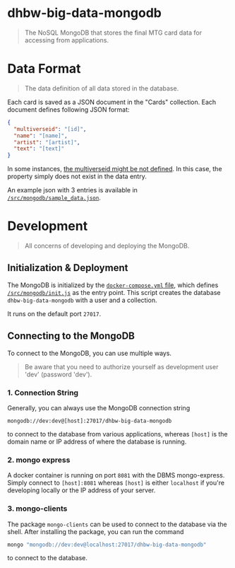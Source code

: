 # dhbw-big-data-mongodb
> The NoSQL MongoDB that stores the final MTG card data for accessing from applications.

# Data Format
> The data definition of all data stored in the database.

Each card is saved as a JSON document in the "Cards" collection. Each document defines following JSON format:

```json
{
  "multiverseid": "[id]",
  "name": "[name]",
  "artist": "[artist]",
  "text": "[text]"
}
```
In some instances, [the multiverseid might be not defined](https://docs.magicthegathering.io/#api_v1cards_list). In this case, the property simply does not exist in the data entry.

An example json with 3 entries is available in [`/src/mongodb/sample_data.json`](/src/mongodb/sample_data.json).

# Development
> All concerns of developing and deploying the MongoDB.

## Initialization & Deployment
The MongoDB is initialized by the [`docker-compose.yml` file](/docker-compose.yml), which defines [`/src/mongodb/init.js`](/src/mongodb/init.js) 
as the entry point. This script creates the database `dhbw-big-data-mongodb` with a user and a collection.

It runs on the default port `27017`.
## Connecting to the MongoDB
To connect to the MongoDB, you can use multiple ways.
> Be aware that you need to authorize yourself as development user 'dev' (password 'dev').

### 1. Connection String

Generally, you can always use the MongoDB connection string
```
mongodb://dev:dev@[host]:27017/dhbw-big-data-mongodb
```
to connect to the database from various applications, whereas `[host]` is the domain name or IP address of where the 
database is running.

### 2. mongo express
A docker container is running on port `8081` with the DBMS mongo-express. Simply connect to 
`[host]:8081` whereas `[host]` is either `localhost` if you're developing locally or the IP address of your server.

### 3. mongo-clients
The package `mongo-clients` can be used to connect to the database via the shell. After installing the package, you can
run the command 
```bash
mongo "mongodb://dev:dev@localhost:27017/dhbw-big-data-mongodb"
```
to connect to the database. 
